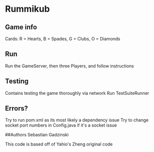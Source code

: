 # Rummikub
## Game info
Cards: R = Hearts, B = Spades, G = Clubs, O = Diamonds

## Run
Run the GameServer, then three Players, and follow instructions

## Testing
Contains testing the game thoroughly via network
Run TestSuiteRunner

## Errors?
Try to run pom.xml as its most likely a dependency issue
Try to change socket port numbers in Config.java if it's a socket issue

##Authors
Sebastian Gadzinski

This code is based off of Yahio's Zheng original code

